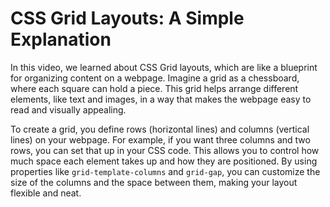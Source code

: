 # CSS Grid Layouts: A Simple Explanation

In this video, we learned about CSS Grid layouts, which are like a blueprint for organizing content on a webpage. Imagine a grid as a chessboard, where each square can hold a piece. This grid helps arrange different elements, like text and images, in a way that makes the webpage easy to read and visually appealing.

To create a grid, you define rows (horizontal lines) and columns (vertical lines) on your webpage. For example, if you want three columns and two rows, you can set that up in your CSS code. This allows you to control how much space each element takes up and how they are positioned. By using properties like `grid-template-columns` and `grid-gap`, you can customize the size of the columns and the space between them, making your layout flexible and neat.